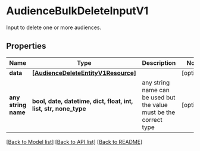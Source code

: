 # AudienceBulkDeleteInputV1

Input to delete one or more audiences.

## Properties
Name | Type | Description | Notes
------------ | ------------- | ------------- | -------------
**data** | [**[AudienceDeleteEntityV1Resource]**](AudienceDeleteEntityV1Resource.md) |  | [optional] 
**any string name** | **bool, date, datetime, dict, float, int, list, str, none_type** | any string name can be used but the value must be the correct type | [optional]

[[Back to Model list]](../README.md#documentation-for-models) [[Back to API list]](../README.md#documentation-for-api-endpoints) [[Back to README]](../README.md)


